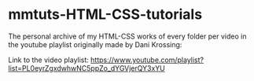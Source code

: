 # mmtuts-HTML-CSS-tutorials

The personal archive of my HTML-CSS works of every folder per video in the youtube playlist originally made by Dani Krossing:

Link to the video playlist: https://www.youtube.com/playlist?list=PL0eyrZgxdwhwNC5ppZo_dYGVjerQY3xYU
